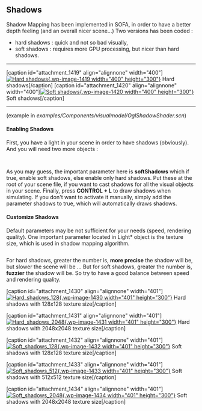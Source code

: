 Shadows
-------

Shadow Mapping has been implemented in SOFA, in order to have a better
depth feeling (and an overall nicer scene...) Two versions has been
coded :

-   hard shadows : quick and not so bad visually,
-   soft shadows : requires more GPU processing, but nicer than
    hard shadows.

  -------------------------------------------------------------------------------------------------------------------------------------------------------------------------------------------------------------------------------------------------------------------------------------------------------------- ----------------------------------------------------------------------------------------------------------------------------------------------------------------------------------------------------------------------------------------------------------------------------------------------------------------
  \[caption id="attachment\_1419" align="alignnone" width="400"\][![Hard shadows](https://www.sofa-framework.org/wp-content/uploads/2015/01/Hard_shadows.jpg){.wp-image-1419 width="400" height="300"}](https://www.sofa-framework.org/wp-content/uploads/2015/01/Hard_shadows.jpg) Hard shadows\[/caption\]   \[caption id="attachment\_1420" align="alignnone" width="400"\][![Soft shadows](https://www.sofa-framework.org/wp-content/uploads/2015/01/Soft_shadows1.jpg){.wp-image-1420 width="400" height="300"}](https://www.sofa-framework.org/wp-content/uploads/2015/01/Soft_shadows1.jpg) Soft shadows\[/caption\]
  -------------------------------------------------------------------------------------------------------------------------------------------------------------------------------------------------------------------------------------------------------------------------------------------------------------- ----------------------------------------------------------------------------------------------------------------------------------------------------------------------------------------------------------------------------------------------------------------------------------------------------------------

(example in *examples/Components/visualmodel/OglShadowShader.scn*)

#### Enabling Shadows

First, you have a light in your scene in order to have shadows
(obviously). And you will need two more objects :

```xml
 
```

As you may guess, the important parameter here is **softShadows** which
if true, enable soft shadows, else enable only hard shadows. Put these
at the root of your scene file, if you want to cast shadows for all the
visual objects in your scene. Finally, press **CONTROL + L** to draw
shadows when simulating. If you don't want to activate it manually,
simply add the parameter shadows to true, which will automatically draws
shadows.

#### Customize Shadows

Default parameters may be not sufficient for your needs (speed,
rendering quality). One important parameter located in Light\* object is
the texture size, which is used in shadow mapping algorithm.

```xml
```

For hard shadows, greater the number is, **more precise** the shadow
will be, but slower the scene will be ... But for soft shadows, greater
the number is, **fuzzier** the shadow will be. So try to have a good
balance between speed and rendering quality.

\[caption id="attachment\_1430" align="alignnone"
width="401"\][![Hard\_shadows\_128](https://www.sofa-framework.org/wp-content/uploads/2015/01/Hard_shadows_1281.jpg){.wp-image-1430
width="401"
height="300"}](https://www.sofa-framework.org/wp-content/uploads/2015/01/Hard_shadows_1281.jpg)
Hard shadows with 128x128 texture size\[/caption\]

\[caption id="attachment\_1431" align="alignnone"
width="401"\][![Hard\_shadows\_2048](https://www.sofa-framework.org/wp-content/uploads/2015/01/Hard_shadows_20481.jpg){.wp-image-1431
width="401"
height="300"}](https://www.sofa-framework.org/wp-content/uploads/2015/01/Hard_shadows_20481.jpg)
Hard shadows with 2048x2048 texture size\[/caption\]

\[caption id="attachment\_1432" align="alignnone"
width="401"\][![Soft\_shadows\_128](https://www.sofa-framework.org/wp-content/uploads/2015/01/Soft_shadows_1281.jpg){.wp-image-1432
width="401"
height="300"}](https://www.sofa-framework.org/wp-content/uploads/2015/01/Soft_shadows_1281.jpg)
Soft shadows with 128x128 texture size\[/caption\]

\[caption id="attachment\_1433" align="alignnone"
width="401"\][![Soft\_shadows\_512](https://www.sofa-framework.org/wp-content/uploads/2015/01/Soft_shadows_5121.jpg){.wp-image-1433
width="401"
height="300"}](https://www.sofa-framework.org/wp-content/uploads/2015/01/Soft_shadows_5121.jpg)
Soft shadows with 512x512 texture size\[/caption\]

\[caption id="attachment\_1434" align="alignnone"
width="401"\][![Soft\_shadows\_2048](https://www.sofa-framework.org/wp-content/uploads/2015/01/Soft_shadows_2048.jpg){.wp-image-1434
width="401"
height="300"}](https://www.sofa-framework.org/wp-content/uploads/2015/01/Soft_shadows_2048.jpg)
Soft shadows with 2048x2048 texture size\[/caption\]
